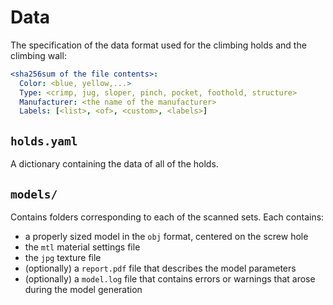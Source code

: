 # Data
The specification of the data format used for the climbing holds and the climbing wall:

```yaml
<sha256sum of the file contents>:
  Color: <blue, yellow,...>
  Type: <crimp, jug, sloper, pinch, pocket, foothold, structure>
  Manufacturer: <the name of the manufacturer>
  Labels: [<list>, <of>, <custom>, <labels>]
```

## `holds.yaml`
A dictionary containing the data of all of the holds.

## `models/`
Contains folders corresponding to each of the scanned sets. Each contains:
- a properly sized model in the `obj` format, centered on the screw hole
- the `mtl` material settings file 
- the `jpg` texture file
- (optionally) a `report.pdf` file that describes the model parameters
- (optionally) a `model.log` file that contains errors or warnings that arose during the model generation
